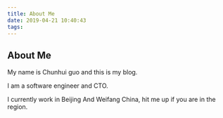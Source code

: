 ```yaml
---
title: About Me
date: 2019-04-21 10:40:43
tags:
---
```


## About Me

My name is Chunhui guo and this is my blog.

I am a software engineer and CTO.

I currently work in Beijing And Weifang China, hit me up if you are in the region.

